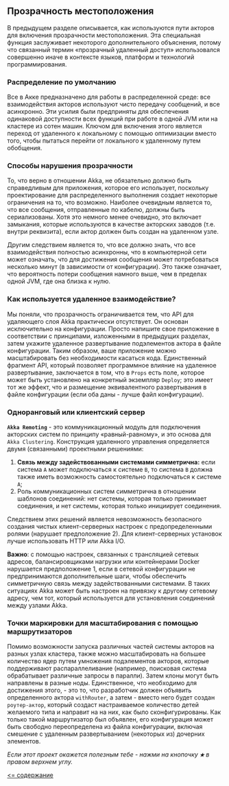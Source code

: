 ## Прозрачность местоположения

В предыдущем разделе описывается, как используются пути акторов для включения прозрачности местоположения. Эта 
специальная функция заслуживает некоторого дополнительного объяснения, потому что связанный термин «прозрачный удаленный 
доступ» использовался совершенно иначе в контексте языков, платформ и технологий программирования.

### Распределение по умолчанию
Все в Акке предназначено для работы в распределенной среде: все взаимодействия акторов используют чисто передачу 
сообщений, и все асинхронно. Эти усилия были предприняты для обеспечения одинаковой доступности всех функций при работе в
 одной JVM или на кластере из сотен машин. Ключом для включения этого является переход от удаленного к локальному с 
 помощью оптимизации вместо того, чтобы пытаться перейти от локального к удаленному путем обобщения. 

### Способы нарушения прозрачности
То, что верно в отношении Akka, не обязательно должно быть справедливым для приложения, которое его использует, поскольку 
проектирование для распределенного выполнения создает некоторые ограничения на то, что возможно. Наиболее очевидным является 
то, что все сообщения, отправленные по кабелю, должны быть сериализованы. Хотя это немного менее очевидно, это включает 
замыкания, которые используются в качестве акторских заводов (т.е. внутри реквизита), если актор должен быть создан на 
удаленном узле.

Другим следствием является то, что все должно знать, что все взаимодействия полностью асинхронны, что в компьютерной 
сети может означать, что для достижения сообщения может потребоваться несколько минут (в зависимости от конфигурации). 
Это также означает, что вероятность потери сообщения намного выше, чем в пределах одной JVM, где она близка к нулю.

### Как используется удаленное взаимодействие?
Мы поняли, что прозрачность ограничивается тем, что API для удаляющего слоя Akka практически отсутствует. Он основан 
исключительно на конфигурации. Просто напишите свое приложение в соответствии с принципами, изложенными в предыдущих 
разделах, затем укажите удаленное развертывание подэлементов актора в файле конфигурации. Таким образом, ваше приложение
можно масштабировать без необходимости касаться кода. Единственный фрагмент API, который позволяет программное влияние на
 удаленное развертывание, заключается в том, что в `Props` есть поле, которое может быть установлено на конкретный экземпляр
  `Deploy`; это имеет тот же эффект, что и размещение эквивалентного развертывания в файле конфигурации (если оба даны -
   лучше файл конфигурации).

### Одноранговый или клиентский сервер
**`Akka Remoting`** - это коммуникационный модуль для подключения акторских систем по принципу «равный-равному», и это 
основа для `Akka Clustering`. Конструкция удаленного управления определяется двумя (связанными) проектными решениями:

1. **Связь между задействованными системами симметрична:** если система `A` может подключаться к системе `B`, то система 
`B` должна также иметь возможность самостоятельно подключаться к системе `A`;
2. Роль коммуникационных систем симметрична в отношении шаблонов соединений: нет системы, которая только принимает 
соединения, и нет системы, которая только инициирует соединения.

Следствием этих решений является невозможность безопасного создания чистых клиент-серверных настроек с предопределенными
 ролями (нарушает предположение 2). Для клиент-серверных установок лучше использовать HTTP или Akka I/O.

**Важно**: с помощью настроек, связанных с трансляцией сетевых адресов, балансировщиками нагрузки или контейнерами 
Docker нарушается предположение 1, если в сетевой конфигурации не предпринимаются дополнительные шаги, чтобы обеспечить 
симметричную связь между задействованными системами. В таких ситуациях Akka может быть настроен на привязку к другому 
сетевому адресу, чем тот, который используется для установления соединений между узлами Akka. 

### Точки маркировки для масштабирования с помощью маршрутизаторов
Помимо возможности запуска различных частей системы акторов на разных узлах кластера, также можно масштабировать на 
большее количество ядер путем умножения подэлементов акторов, которые поддерживают распараллеливание (например, поисковая
 система обрабатывает различные запросы в паралли). Затем клоны могут быть направлены в разные ноды. Единственное, 
 что необходимо для достижения этого, - это то, что разработчик должен объявить определенного
  актора `withRouter`, а затем - вместо него будет создан `роутер-актор`, который создаст настраиваемое количество 
  детей желаемого типа и направит на на них, как было сконфигурированы. Как только такой маршрутизатор был объявлен, 
  его конфигурация может быть свободно переопределена из файла конфигурации, включая смешение с удаленным развертыванием
   (некоторых из) дочерних элементов.

_Если этот проект окажется полезным тебе - нажми на кнопочку **`★`** в правом верхнем углу._

[<= содержание](https://github.com/steklopod/akka/blob/akka_starter/readme.md)